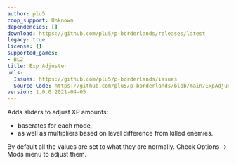 ```yaml
---
author: plu5
coop_support: Unknown
dependencies: []
download: https://github.com/plu5/p-borderlands/releases/latest
legacy: true
license: {}
supported_games:
- BL2
title: Exp Adjuster
urls:
  Issues: https://github.com/plu5/p-borderlands/issues
  Source Code: https://github.com/plu5/p-borderlands/blob/main/ExpAdjuster
version: 1.0.0 2021-04-05
---
```

Adds sliders to adjust XP amounts:
- baserates for each mode,
- as well as multipliers based on level difference from killed enemies.

By default all the values are set to what they are normally. Check Options -&gt; Mods menu to adjust them.